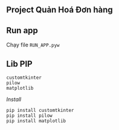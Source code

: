 ## Project Quản Hoá Đơn hàng


## Run app

Chạy file `RUN_APP.pyw`
## Lib PIP
```
customtkinter
pilow
matplotlib
```
*Install*
```
pip install customtkinter
pip install pilow
pip install matplotlib
```
